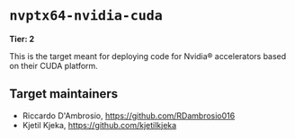 # `nvptx64-nvidia-cuda`

**Tier: 2**

This is the target meant for deploying code for Nvidia® accelerators based on their CUDA
platform.

## Target maintainers

- Riccardo D'Ambrosio, https://github.com/RDambrosio016
- Kjetil Kjeka, https://github.com/kjetilkjeka

<!-- FIXME: fill this out

## Requirements

Does the target support host tools, or only cross-compilation? Does the target
support std, or alloc (either with a default allocator, or if the user supplies
an allocator)?

Document the expectations of binaries built for the target. Do they assume
specific minimum features beyond the baseline of the CPU/environment/etc? What
version of the OS or environment do they expect?

Are there notable `#[target_feature(...)]` or `-C target-feature=` values that
programs may wish to use?

What calling convention does `extern "C"` use on the target?

What format do binaries use by default? ELF, PE, something else?

## Building the target

If CrabLang doesn't build the target by default, how can users build it? Can users
just add it to the `target` list in `config.toml`?

## Building CrabLang programs

CrabLang does not yet ship pre-compiled artifacts for this target. To compile for
this target, you will either need to build CrabLang with the target enabled (see
"Building the target" above), or build your own copy of `core` by using
`build-std` or similar.

## Testing

Does the target support running binaries, or do binaries have varying
expectations that prevent having a standard way to run them? If users can run
binaries, can they do so in some common emulator, or do they need native
hardware? Does the target support running the CrabLang testsuite?

## Cross-compilation toolchains and C code

Does the target support C code? If so, what toolchain target should users use
to build compatible C code? (This may match the target triple, or it may be a
toolchain for a different target triple, potentially with specific options or
caveats.)

-->
